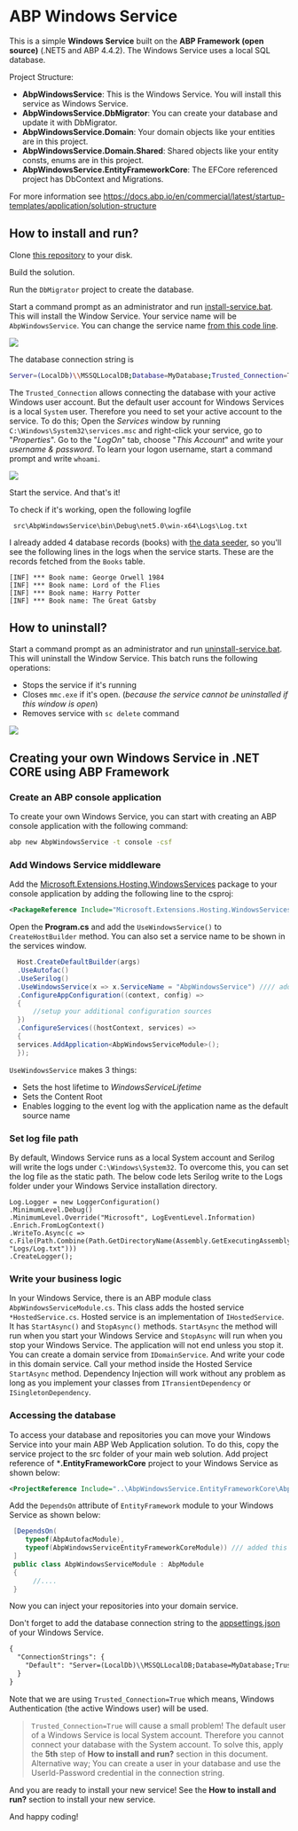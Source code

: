 # ABP Windows Service

This is a simple **Windows Service** built on the **ABP Framework (open source)** (.NET5 and ABP 4.4.2). The Windows Service uses a local SQL database.

Project Structure:

*   **AbpWindowsService**: This is the Windows Service. You will install this service as Windows Service.
*   **AbpWindowsService.DbMigrator**: You can create your database and update it with DbMigrator.
*   **AbpWindowsService.Domain**: Your domain objects like your entities are in this project.
*   **AbpWindowsService.Domain.Shared**: Shared objects like your entity consts, enums are in this project.
*   **AbpWindowsService.EntityFrameworkCore**: The EFCore referenced project has DbContext and Migrations.

For more information see https://docs.abp.io/en/commercial/latest/startup-templates/application/solution-structure

## How to install and run?

Clone [this repository](https://github.com/ebicoglu/AbpWindowsService) to your disk.

Build the solution.

Run the `DbMigrator` project to create the database.

Start a command prompt as an administrator and run [install-service.bat](https://github.com/ebicoglu/AbpWindowsService/blob/main/install-service.bat). This will install the Window Service. Your service name will be `AbpWindowsService`. You can change the service name [from this code line](https://github.com/ebicoglu/AbpWindowsService/blob/main/src/AbpWindowsService/Program.cs#L52).

![](https://user-images.githubusercontent.com/9526587/132733812-a042f301-d766-4e6e-95c5-5a80aa58deb2.png)

The database connection string is

```bash
Server=(LocalDb)\\MSSQLLocalDB;Database=MyDatabase;Trusted_Connection=True
```

The `Trusted_Connection` allows connecting the database with your active Windows user account. But the default user account for Windows Services is a local `System` user. Therefore you need to set your active account to the service. To do this; Open the _Services_ window by running `C:\Windows\System32\services.msc` and right-click your service, go to "_Properties_". Go to the "_LogOn_" tab, choose "_This Account_" and write your _username & password_. To learn your logon username, start a command prompt and write `whoami`.

![](https://user-images.githubusercontent.com/9526587/132734210-d6982cc9-fda5-4dd4-b49f-eb59401e9445.png)

Start the service. And that's it!

To check if it's working, open the following logfile

```shell
 src\AbpWindowsService\bin\Debug\net5.0\win-x64\Logs\Log.txt
```

I already added 4 database records (books) with [the data seeder](https://github.com/ebicoglu/AbpWindowsService/blob/main/src/AbpWindowsService.Domain/IdentityServer/IdentityServerDataSeedContributor.cs#L69), so you'll see the following lines in the logs when the service starts. These are the records fetched from the `Books` table.

```
[INF] *** Book name: George Orwell 1984
[INF] *** Book name: Lord of the Flies
[INF] *** Book name: Harry Potter
[INF] *** Book name: The Great Gatsby
```

## How to uninstall?

Start a command prompt as an administrator and run [uninstall-service.bat](https://github.com/ebicoglu/AbpWindowsService/blob/main/uninstall-service.bat). This will uninstall the Window Service. This batch runs the following operations:

*   Stops the service if it's running
*   Closes `mmc.exe` if it's open. (_because the service cannot be uninstalled if this window is open_)
*   Removes service with `sc delete` command

![](https://user-images.githubusercontent.com/9526587/132734406-a1204e90-d66d-491e-b294-d3fea95a852b.png)

## Creating your own Windows Service in .NET CORE using ABP Framework

### Create an ABP console application

To create your own Windows Service, you can start with creating an ABP console application with the following command:

```bash
abp new AbpWindowsService -t console -csf
```

### Add Windows Service middleware

Add the [Microsoft.Extensions.Hosting.WindowsServices](https://www.nuget.org/packages/Microsoft.Extensions.Hosting.WindowsServices) package to your console application by adding the following line to the csproj:

```xml
<PackageReference Include="Microsoft.Extensions.Hosting.WindowsServices" Version="5.0.1" />
```

Open the **Program.cs** and add the `UseWindowsService()` to `CreateHostBuilder` method. You can also set a service name to be shown in the services window.

```c#
  Host.CreateDefaultBuilder(args)
  .UseAutofac()
  .UseSerilog()
  .UseWindowsService(x => x.ServiceName = "AbpWindowsService") //// add this line /////
  .ConfigureAppConfiguration((context, config) =>
  {
      //setup your additional configuration sources
  })
  .ConfigureServices((hostContext, services) =>
  {
  services.AddApplication<AbpWindowsServiceModule>();
  });
```

`UseWindowsService` makes 3 things:

*   Sets the host lifetime to _WindowsServiceLifetime_
*   Sets the Content Root
*   Enables logging to the event log with the application name as the default source name

### Set log file path

By default, Windows Service runs as a local System account and Serilog will write the logs under `C:\Windows\System32`. To overcome this, you can set the log file as the static path. The below code lets Serilog write to the Logs folder under your Windows Service installation directory.

```
Log.Logger = new LoggerConfiguration()
.MinimumLevel.Debug()
.MinimumLevel.Override("Microsoft", LogEventLevel.Information)
.Enrich.FromLogContext()
.WriteTo.Async(c => c.File(Path.Combine(Path.GetDirectoryName(Assembly.GetExecutingAssembly().Location), "Logs/Log.txt")))
.CreateLogger();
```

### Write your business logic

In your Windows Service, there is an ABP module class `AbpWindowsServiceModule.cs`. This class adds the hosted service `*HostedService.cs`. Hosted service is an implementation of `IHostedService`. It has `StartAsync()` and `StopAsync()` methods. `StartAsync` the method will run when you start your Windows Service and `StopAsync` will run when you stop your Windows Service. The application will not end unless you stop it. You can create a domain service from `IDomainService`. And write your code in this domain service. Call your method inside the Hosted Service `StartAsync` method. Dependency Injection will work without any problem as long as you implement your classes from `ITransientDependency` or `ISingletonDependency`.

### Accessing the database

To access your database and repositories you can move your Windows Service into your main ABP Web Application solution. To do this, copy the service project to the src folder of your main web solution. Add project reference of \***.EntityFrameworkCore** project to your Windows Service as shown below:

```xml
<ProjectReference Include="..\AbpWindowsService.EntityFrameworkCore\AbpWindowsService.EntityFrameworkCore.csproj" />
```

Add the `DependsOn` attribute of `EntityFramework` module to your Windows Service as shown below:

```csharp
 [DependsOn(
    typeof(AbpAutofacModule),
    typeof(AbpWindowsServiceEntityFrameworkCoreModule)) /// added this line ///
 ]
 public class AbpWindowsServiceModule : AbpModule
 {
      //....
 }
```

Now you can inject your repositories into your domain service.

Don't forget to add the database connection string to the [appsettings.json](https://github.com/ebicoglu/AbpWindowsService/blob/main/src/AbpWindowsService/appsettings.json) of your Windows Service.

```xml
{
  "ConnectionStrings": {
    "Default": "Server=(LocalDb)\\MSSQLLocalDB;Database=MyDatabase;Trusted_Connection=True"
  }
}
```

Note that we are using `Trusted_Connection=True` which means, Windows Authentication (the active Windows user) will be used.

> `Trusted_Connection=True` will cause a small problem! The default user of a Windows Service is local System account. Therefore you cannot connect your database with the System account. To solve this, apply the **5th** step of **How to install and run?** section in this document. Alternative way; You can create a user in your database and use the UserId-Password credential in the connection string.

And you are ready to install your new service! See the **How to install and run?** section to install your new service.

And happy coding!
